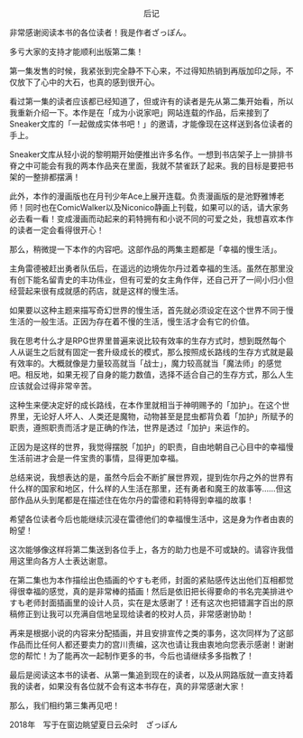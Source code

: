 <p align="center">后记</p>

非常感谢阅读本书的各位读者！我是作者ざっぽん。

多亏大家的支持才能顺利出版第二集！

第一集发售的时候，我紧张到完全静不下心来，不过得知热销到再版加印之际，不仅放下了心中的大石，也真的感到很开心。

看过第一集的读者应该都已经知道了，但或许有的读者是先从第二集开始看，所以我重新介绍一下。本作是在「成为小说家吧」网站连载的作品，后来接到了Sneaker文库的「一起做成实体书吧！」的邀请，才能像现在这样送到各位读者的手上。

Sneaker文库从轻小说的黎明期开始便推出许多名作。一想到书店架子上一排排书脊之中可能会有我的两本作品夹在里面，我就不禁雀跃了起来。我的目标是要把书架的一整排都摆满！

此外，本作的漫画版也在月刊少年Ace上展开连载。负责漫画版的是池野雅博老师！同时也在ComicWalker以及Niconico静画上刊载，如果可以的话，请大家务必去看一看！变成漫画而动起来的莉特拥有和小说不同的可爱之处，我想喜欢本作的读者一定会看得很开心！

那么，稍微提一下本作的内容吧。这部作品的两集主题都是「幸福的慢生活」。

主角雷德被赶出勇者队伍后，在遥远的边境佐尔丹过着幸福的生活。虽然在那里没有创下能名留青史的丰功伟业，但有可爱的女主角作伴，还自己开了一间小归小但经营起来很有成就感的药店，就是这样的慢生活。

如果要以这种主题来描写奇幻世界的慢生活，首先就必须设定在这个世界不同于慢生活的一般生活。正因为存在着不慢的生活，慢生活才会有它的价值。

我在思考什么才是RPG世界里普遍来说比较有效率的生存方式时，想到既然每个人从诞生之后就有固定一套升级成长的模式，那么按照成长路线的生存方式就是最有效率的。大概就像是力量较高就当「战士」，魔力较高就当「魔法师」的感觉吧。相反地，如果无视了自身的能力数值，选择不适合自己的生存方式，那么人生应该就会过得非常辛苦。

这种生来便决定好的成长路线，在本作里就相当于神明赐予的「加护」。在这个世界里，无论好人坏人、人类还是魔物，动物甚至是昆虫都背负着「加护」所赋予的职责，遵照职责而活才是正确的作法，世界是透过「加护」来运作的。

正因为是这样的世界，我觉得摆脱「加护」的职责，自由地朝自己心目中的幸福慢生活前进才会是一件宝贵的事情，显得更加幸福。

总结来说，我想表达的是，虽然今后会不断扩展世界观，提到佐尔丹之外的世界有什么样的国家和地区，什么样的人生活在那里，还有勇者和魔王的故事等……但这部作品从头到尾都是在描述住在佐尔丹的雷德和莉特得到幸福的故事！

希望各位读者今后也能继续沉浸在雷德他们的幸福慢生活中，这是身为作者由衷的盼望！

这次能够像这样将第二集送到各位手上，各方的助力也是不可或缺的。请容许我借用这里向各方人士表达谢意。

在第二集也为本作描绘出色插画的やすも老师，封面的紧贴感传达出他们互相都觉得很幸福的感觉，真的是非常棒的插画！然后是依旧把长得要命的书名完美排进やすも老师封面插画里的设计人员，实在是太感谢了！还有这次也把错漏字百出的原稿修正到让我可以充满自信地呈现给读者的校对人员，非常感谢协助！

再来是根据小说的内容来分配插画，并且安排宣传之类的事务，这次同样为了这部作品而比任何人都还要卖力的宫川责编，这次也请让我由衷地向您表示感谢！谢谢您的帮忙！为了能再次一起制作更多的书，今后也请继续多多指教了！

最后是阅读这本书的读者、从第一集追到现在的读者，以及从网路版就一直支持着我的读者，如果没有各位就不会有这本书存在，真的非常感谢大家！

那么，我们相约第三集再见吧！

2018年　写于在窗边眺望夏日云朵时　ざっぽん

